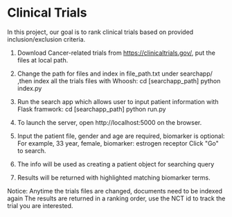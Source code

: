 # Clinical Trials

In this project, our goal is to rank clinical trials based on provided inclusion/exclusion criteria.

1. Download Cancer-related trials from https://clinicaltrials.gov/, put the files at local path.

2. Change the path for files and index in file_path.txt under searchapp/ ,then index all the trials files with Whoosh:
 cd [searchapp_path]
 python index.py

3. Run the search app which allows user to input patient information with Flask framwork:
 cd [searchapp_path]
 python run.py

4. To launch the server, open http://localhost:5000 on the browser.

5. Input the patient file, gender and age are required, biomarker is optional:
 For example, 33 year, female, biomarker: estrogen receptor
 Click "Go" to search.

6. The info will be used as creating a patient object for searching query

7. Results will be returned with highlighted matching biomarker terms.

Notice: Anytime the trials files are changed, documents need to be indexed again
The results are returned in a ranking order, use the NCT id to track the trial you are interested.





